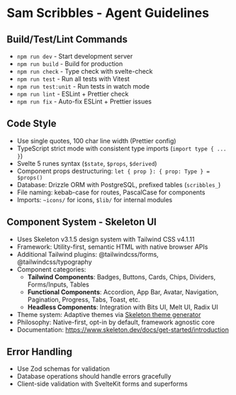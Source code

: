 # Sam Scribbles - Agent Guidelines

## Build/Test/Lint Commands

- `npm run dev` - Start development server
- `npm run build` - Build for production
- `npm run check` - Type check with svelte-check
- `npm run test` - Run all tests with Vitest
- `npm run test:unit` - Run tests in watch mode
- `npm run lint` - ESLint + Prettier check
- `npm run fix` - Auto-fix ESLint + Prettier issues

## Code Style

- Use single quotes, 100 char line width (Prettier config)
- TypeScript strict mode with consistent type imports (`import type { ... }`)
- Svelte 5 runes syntax (`$state`, `$props`, `$derived`)
- Component props destructuring: `let { prop }: { prop: Type } = $props()`
- Database: Drizzle ORM with PostgreSQL, prefixed tables (`scribbles_`)
- File naming: kebab-case for routes, PascalCase for components
- Imports: `~icons/` for icons, `$lib/` for internal modules

## Component System - Skeleton UI

- Uses Skeleton v3.1.5 design system with Tailwind CSS v4.1.11
- Framework: Utility-first, semantic HTML with native browser APIs
- Additional Tailwind plugins: @tailwindcss/forms, @tailwindcss/typography
- Component categories:
  - **Tailwind Components**: Badges, Buttons, Cards, Chips, Dividers, Forms/Inputs, Tables
  - **Functional Components**: Accordion, App Bar, Avatar, Navigation, Pagination, Progress, Tabs, Toast, etc.
  - **Headless Components**: Integration with Bits UI, Melt UI, Radix UI
- Theme system: Adaptive themes via [Skeleton theme generator](https://themes.skeleton.dev/)
- Philosophy: Native-first, opt-in by default, framework agnostic core
- Documentation: https://www.skeleton.dev/docs/get-started/introduction

## Error Handling

- Use Zod schemas for validation
- Database operations should handle errors gracefully
- Client-side validation with SvelteKit forms and superforms
